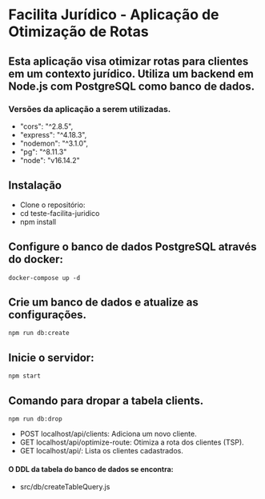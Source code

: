 # Facilita Jurídico - Aplicação de Otimização de Rotas
## Esta aplicação visa otimizar rotas para clientes em um contexto jurídico. Utiliza um backend em Node.js com PostgreSQL como banco de dados.

### Versões da aplicação a serem utilizadas.
- "cors": "^2.8.5",
- "express": "^4.18.3",
- "nodemon": "^3.1.0",
- "pg": "^8.11.3"
- "node": "v16.14.2"

## Instalação
- Clone o repositório:
- cd teste-facilita-juridico
- npm install
## Configure o banco de dados PostgreSQL através do docker:

```shell
docker-compose up -d
```

## Crie um banco de dados e atualize as configurações.
```shell
npm run db:create
```


## Inicie o servidor:

```shell
npm start
```
## Comando para dropar a tabela clients.
```shell
npm run db:drop
```
- POST localhost/api/clients: Adiciona um novo cliente.
- GET localhost/api/optimize-route: Otimiza a rota dos clientes (TSP).
- GET localhost/api/: Lista os clientes cadastrados.

#### O DDL da tabela do banco de dados se encontra:
- src/db/createTableQuery.js


